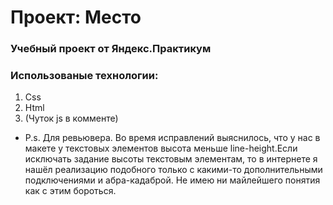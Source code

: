 # Проект: Место

### Учебный проект от Яндекс.Практикум

### Использованые технологии:
1. Css
2. Html
3. (Чуток js в комменте)

* P.s. Для ревьювера. Во время исправлений выяснилось, что у нас в макете у текстовых элементов высота меньше line-height.Если исключать задание высоты текстовым элементам, то в интернете я нашёл реализацию подобного только с какими-то дополнительными подключениями и абра-кадаброй. Не имею ни майлейшего понятия как с этим бороться.
